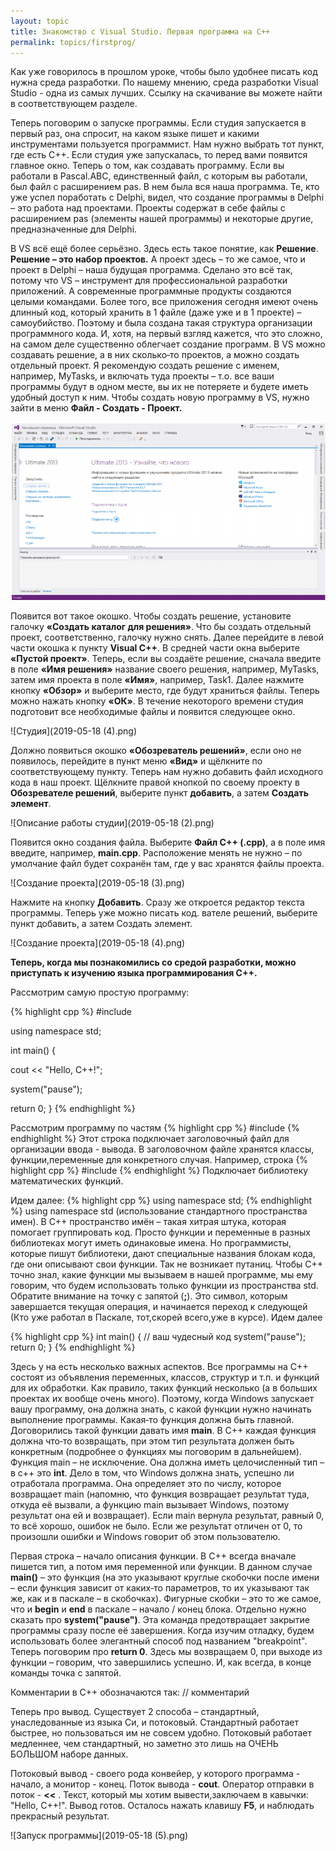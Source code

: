 ```yaml
---
layout: topic
title: Знакомство с Visual Studio. Первая программа на C++
permalink: topics/firstprog/
---
```

Как уже говорилось в прошлом уроке, чтобы было удобнее писать код нужна среда разработки. По нашему мнению, среда разработки Visual Studio - одна из самых лучших. Ссылку на скачивание вы можете найти в соответствующем разделе. 

Теперь поговорим о запуске программы. Если  студия  запускается  в  первый  раз,  она спросит, на каком языке пишет и какими инструментами пользуется программист. Нам нужно выбрать тот пункт, где есть C++. Если студия уже запускалась, то перед вами появится главное окно. Теперь о том, как создавать программу. Если вы работали в Pascal.ABC, единственный  файл, с которым вы работали, был файл с расширением pas. В нем была вся наша программа.  Те, кто уже успел поработать с Delphi, видел, что создание программы в Delphi – это работа  над  проектами.  Проекты  содержат  в  себе  файлы  с  расширением  pas  (элементы  нашей  программы) и некоторые другие, предназначенные для Delphi.

В VS всё ещё более серьёзно. Здесь есть такое понятие, как **Решение**. **Решение – это  набор  проектов.**  А  проект  здесь  –  то  же  самое,  что  и  проект  в  Delphi  –  наша  будущая  программа.  Сделано  это  всё  так,  потому  что  VS  –  инструмент  для  профессиональной  разработки  приложений.  А  современные  программные  продукты  создаются  целыми  командами. Более того, все приложения сегодня имеют очень длинный код, который хранить  в 1 файле (даже уже и в 1 проекте) – самоубийство. Поэтому и была создана такая структура  организации программного кода. И, хотя, на первый взгляд кажется, что это сложно, на самом  деле существенно облегчает создание программ.  В  VS  можно  создавать  решение,  а  в  них  сколько‐то  проектов,  а  можно  создать  отдельный проект. Я рекомендую создать решение с именем, например, MyTasks, и включать  туда проекты – т.о. все ваши программы будут в одном месте, вы их не потеряете и будете  иметь удобный доступ к ним.  Чтобы создать новую программу в VS, нужно зайти в меню **Файл - Создать - Проект.**

![Создание программ](2019-05-18.png)

Появится  вот  такое  окошко.  Чтобы  создать  решение,  установите  галочку  **«Создать  каталог  для  решения»**.  Что  бы  создать  отдельный  проект,  соответственно,  галочку  нужно  снять.  Далее  перейдите  в  левой  части  окошка  к  пункту  **Visual  C++**.  В  средней  части  окна  выберите **«Пустой проект»**. Теперь, если вы создаёте решение, сначала введите в поле **«Имя  решения»** название своего решения, например, MyTasks, затем имя проекта в поле **«Имя»**,  например,  Task1.  Далее  нажмите  кнопку  **«Обзор»**  и  выберите  место,  где  будут  храниться  файлы. Теперь можно нажать кнопку **«ОК»**. В течение некоторого времени студия подготовит  все необходимые файлы и появится следующее окно.

![Студия](2019-05-18 (4).png)

Должно  появиться  окошко  **«Обозреватель  решений»**,  если  оно  не  появилось,  перейдите в пункт меню **«Вид»** и щёлкните по соответствующему пункту.  Теперь  нам  нужно  добавить  файл  исходного  кода  в  наш  проект.  Щёлкните  правой  кнопкой  по  своему  проекту  в  **Обозревателе  решений**,  выберите  пункт  **добавить**,  а  затем  **Создать элемент**. 

![Описание работы студии](2019-05-18 (2).png)

Появится  окно  создания  файла.  Выберите  **Файл  C++  (.cpp)**,  а  в  поле  имя  введите, 
например, **main.cpp**. Расположение менять  не нужно – по умолчание файл будет сохранён 
там, где у вас хранятся файлы проекта. 

![Создание проекта](2019-05-18 (3).png)

Нажмите на кнопку **Добавить**. Сразу же откроется редактор текста программы. Теперь  уже можно писать код. вателе  решений,  выберите  пункт  добавить,  а  затем  Создать элемент. 

![Создание проекта](2019-05-18 (4).png)

**Теперь, когда мы познакомились со средой разработки, можно приступать к изучению языка программирования C++.**

Рассмотрим самую простую программу:

{% highlight cpp %}
#include <iostream>
 
using namespace std; 

int main() { 

cout << "Hello, C++!";

system("pause");

return 0; 
} 
{% endhighlight %}

Рассмотрим программу по частям
{% highlight cpp %}
#include <iostream>
{% endhighlight %}
Этот строка подключает заголовочный файл для организации ввода - вывода. В заголовочном файле хранятся классы, функции,переменные для конкретного случая. Например, строка
 {% highlight cpp %}
#include <cmath>
{% endhighlight %}
Подключает библиотеку математических функций.
 
Идем далее:
{% highlight cpp %}
using namespace std;
{% endhighlight %}
 using namespace std (использование стандартного пространства имен).  В  C++  пространство  имён  –  такая  хитрая  штука,  которая  помогает группировать  код.  Просто  функции  и  переменные  в  разных  библиотеках  могут  иметь одинаковые  имена.  Но  программисты,  которые  пишут  библиотеки,  дают  специальные названия блокам кода, где они описывают свои функции. Так не возникает путаниц. Чтобы C++ точно  знал, какие функции мы вызываем в  нашей  программе, мы ему  говорим, что  будем  использовать только функции из пространства std. Обратите внимание на точку с запятой (**;**). Это символ, которым завершается текущая операция, и начинается переход к следующей (Кто уже работал в Паскале, тот,скорей всего,уже в курсе). Идем далее

{% highlight cpp %}
int main()
{
// ваш чудесный код
system("pause");
return 0;
}
{% endhighlight %}

Здесь у на есть несколько важных аспектов. Все программы на C++ состоят из объявления переменных, классов, структур и т.п. и 
функций для их обработки. Как правило, таких функций несколько (а в больших проектах их вообще очень много). Поэтому, когда Windows запускает вашу программу, она должна знать, с  какой  функции  нужно  начинать  выполнение  программы.  Какая‐то  функция  должна  быть 
главной.  Договорились  такой  функции  давать  имя  **main**. В C++  каждая  функция  должна  что‐то  возвращать,  при  этом  тип  результата  должен  быть конкретным (подробнее о функциях мы поговорим в дальнейшем). Функция main – не исключение. Она должна иметь целочисленный тип – в c++ это  **int**.  Дело  в  том,  что  Windows  должна  знать,  успешно  ли  отработала  программа.  Она 
определяет  это  по  числу,  которое  возвращает  main  (напомню,  что  функция  возвращает результат туда, откуда её вызвали, а функцию main вызывает Windows, поэтому результат она ей и возвращает). Если main вернула результат, равный 0, то всё хорошо, ошибок не было. 
Если  же  результат  отличен  от  0,  то  произошли  ошибки  и  Windows  говорит  об  этом пользователю.

Первая  строка  –  начало  описания  функции.  В  C++  всегда  вначале пишется тип, а потом имя переменной или функции. В данном случае **main()** – это  функция (на это указывают круглые скобочки после имени – если функция зависит от каких‐то 
параметров, то их указывают так же, как и в паскале – в скобочках). Фигурные скобки – это то же самое, что и **begin** и **end** в паскале – начало / конец блока. Отдельно нужно сказать про **system("pause")**. Эта команда предотвращает закрытие программы сразу после её завершения. Когда изучим отладку, будем использовать более элегантный способ под названием "breakpoint". Теперь поговорим про **return 0**. Здесь мы возвращаем 0, при выходе из функции – говорим, что завершились успешно. И, как всегда, в конце команды точка с запятой. 

Комментарии в C++ обозначаются так: // комментарий

Теперь про вывод. Существует 2 способа – стандартный, унаследованные из языка Си, и потоковый. Стандартный работает быстрее, но пользоваться им не совсем удобно. Потоковый работает медленнее, чем стандартный, но заметно это лишь на ОЧЕНЬ БОЛЬШОМ наборе данных. 

Потоковый вывод - своего рода конвейер, у которого программа - начало, а монитор - конец. Поток вывода - **cout**. Оператор отправки в поток -  **<<** . Текст, который мы хотим вывести,заключаем в кавычки: "Hello, C++!". Вывод готов. Осталось нажать клавишу **F5**, и наблюдать прекрасный результат.

![Запуск программы](2019-05-18 (5).png)
